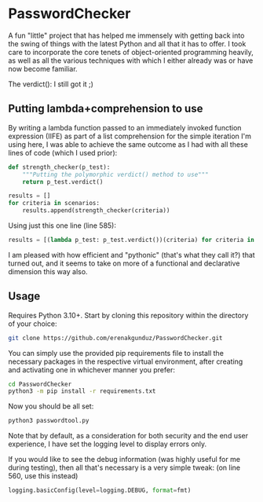 # PasswordChecker

A fun "little" project that has helped me immensely with getting back into the swing of things with the latest Python and all that it has to offer. I took care to incorporate the core tenets of object-oriented programming heavily, as well as all the various techniques with which I either already was or have now become familiar.

The verdict(): I still got it ;)

## Putting lambda+comprehension to use

By writing a lambda function passed to an immediately invoked function expression (IIFE) as part of a list comprehension for the simple iteration I'm using here, I was able to achieve the same outcome as I had with all these lines of code (which I used prior):

```python
def strength_checker(p_test):
    """Putting the polymorphic verdict() method to use"""
    return p_test.verdict()

results = []
for criteria in scenarios:
    results.append(strength_checker(criteria))
```

Using just this one line (line 585):

```python
results = [(lambda p_test: p_test.verdict())(criteria) for criteria in scenarios]
```

I am pleased with how efficient and "pythonic" (that's what they call it?) that turned out, and it seems to take on more of a functional and declarative dimension this way also.

## Usage

Requires Python 3.10+. Start by cloning this repository within the directory of your choice:

```bash
git clone https://github.com/erenakgunduz/PasswordChecker.git
```

You can simply use the provided pip requirements file to install the necessary packages in the respective virtual environment, after creating and activating one in whichever manner you prefer:

```bash
cd PasswordChecker
python3 -m pip install -r requirements.txt
```

Now you should be all set:

```bash
python3 passwordtool.py
```

Note that by default, as a consideration for both security and the end user experience, I have set the logging level to display errors only.

If you would like to see the debug information (was highly useful for me during testing), then all that's necessary is a very simple tweak: (on line 560, use this instead)

```python
logging.basicConfig(level=logging.DEBUG, format=fmt)
```
